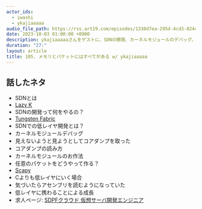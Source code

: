 ```yaml
---
actor_ids:
  - iwashi
  - ykajiaaaaa
audio_file_path: https://rss.art19.com/episodes/1338d7ea-295d-4cd3-824c-9ea535d4f830.mp3
date: 2023-10-03 01:00:00 +0900
description: ykajiaaaaaさんをゲストに、SDNの開発、カーネルモジュールのデバッグ、コアダンプの読み方などについて語っていただきました。
duration: "27:"
layout: article
title: 105. メモリとパケットにはすべてがある w/ ykajiaaaaa
---
```


## 話したネタ

- SDNとは
- [Lazy K](https://ja.wikipedia.org/wiki/Lazy_K)
- SDNの開発って何をやるの？
- [Tungsten Fabric](https://github.com/tungstenfabric)
- SDNでの低レイヤ開発とは？
- カーネルモジュールデバッグ
- 見えないようと見ようとしてコアダンプを取った
- コアダンプの読み方
- カーネルモジュールのお作法
- 任意のパケットをどうやって作る？
- [Scapy](https://scapy.net/)
- Cよりも低レイヤにいく場合
- 気づいたらアセンブリを読むようになっていた
- 低レイヤに携わることによる成長
- 求人ページ: [SDPFクラウド 仮想サーバ開発エンジニア](https://hrmos.co/pages/nttcom0033/jobs/1895121487979135000)
